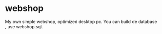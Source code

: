 # webshop
My own simple webshop, optimized desktop pc. 
You can build de database , use webshop.sql.

